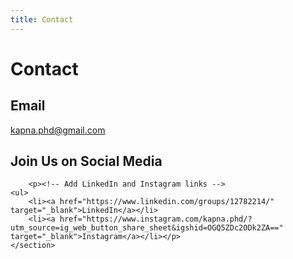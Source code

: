 ```yaml
---
title: Contact
---
```


# <i class="fas fa-envelope"></i>Contact

## Email
kapna.phd@gmail.com

## Join Us on Social Media 
        <p><!-- Add LinkedIn and Instagram links -->
    <ul>
        <li><a href="https://www.linkedin.com/groups/12782214/" target="_blank">LinkedIn</a></li>
        <li><a href="https://www.instagram.com/kapna.phd/?utm_source=ig_web_button_share_sheet&igshid=OGQ5ZDc2ODk2ZA==" target="_blank">Instagram</a></li></p>
    </section>
